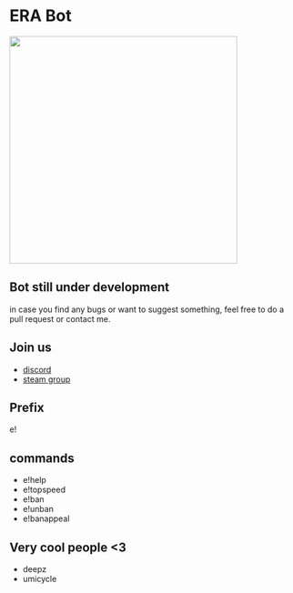 # ERA Bot

<img src="https://i.imgur.com/phGrGwC.png" width="400" height="400" />


## Bot still under development
in case you find any bugs or want to suggest something, feel free to do a pull request or contact me.


## **Join us**
- [discord](https://discord.gg/dSRFHKr)
- [steam group](https://discord.gg/dSRFHKr)


## **Prefix**
e!


## **commands**
- e!help
- e!topspeed
- e!ban
- e!unban
- e!banappeal


## **Very cool people <3**
- deepz
- umicycle
